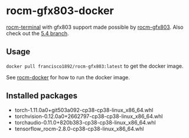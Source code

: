 # rocm-gfx803-docker

[rocm-terminal](https://hub.docker.com/r/rocm/rocm-terminal) with gfx803 support made possible by [rocm-gfx803](https://github.com/xuhuisheng/rocm-gfx803).
Also check out the [5.4 branch](https://github.com/FranGamer1892/rocm-gfx803-docker/tree/5.4).

## Usage

```docker pull francisco1892/rocm-gfx803:latest``` to get the docker image.

See [rocm-docker](https://github.com/RadeonOpenCompute/ROCm-docker) for how to run the docker image.

## Installed packages

- torch-1.11.0a0+git503a092-cp38-cp38-linux_x86_64.whl
- torchvision-0.12.0a0+2662797-cp38-cp38-linux_x86_64.whl
- torchaudio-0.11.0+820b383-cp38-cp38-linux_x86_64.whl
- tensorflow_rocm-2.8.0-cp38-cp38-linux_x86_64.whl
